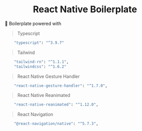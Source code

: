 <div align='center'>
  <h1>React Native Boilerplate</h3>
</div>

:electric_plug: Boilerplate powered with 

> Typescript

```sh
    "typescript": "^3.9.7"
```

> Tailwind

```sh
    "tailwind-rn": "^1.1.1",
    "tailwindcss": "^1.6.2"
```

> React Native Gesture Handler

```sh
    "react-native-gesture-handler": "^1.7.0",
```

> React Native Reanimated

```sh
    "react-native-reanimated": "^1.12.0",
```

> React Navigation

```sh
    "@react-navigation/native": "^5.7.3",
```

